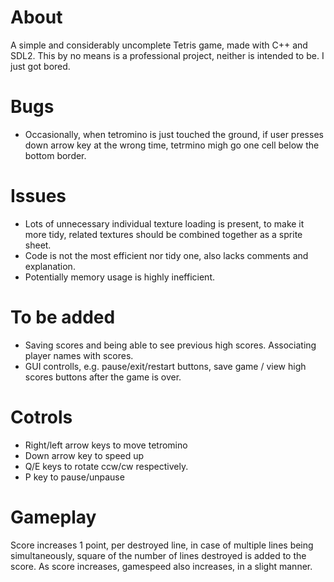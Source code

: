 # About
A simple and considerably uncomplete Tetris game, made with C++ and SDL2. 
This by no means is a professional project, neither is intended to be. I just got bored.

# Bugs
- Occasionally, when tetromino is just touched the ground, if user presses down arrow key at the wrong time, tetrmino migh go one cell below the bottom border.

# Issues
- Lots of unnecessary individual texture loading is present, to make it more tidy, related textures should be combined together as a sprite sheet.
- Code is not the most efficient nor tidy one, also lacks comments and explanation.
- Potentially memory usage is highly inefficient.

# To be added
- Saving scores and being able to see previous high scores. Associating player names with scores.
- GUI controlls, e.g. pause/exit/restart buttons, save game / view high scores buttons after the game is over.

# Cotrols
- Right/left arrow keys to move tetromino
- Down arrow key to speed up
- Q/E keys to rotate ccw/cw respectively.
- P key to pause/unpause

# Gameplay
Score increases 1 point, per destroyed line, in case of multiple lines being simultaneously, square of the number of lines destroyed is added to the score.
As score increases, gamespeed also increases, in a slight manner.

